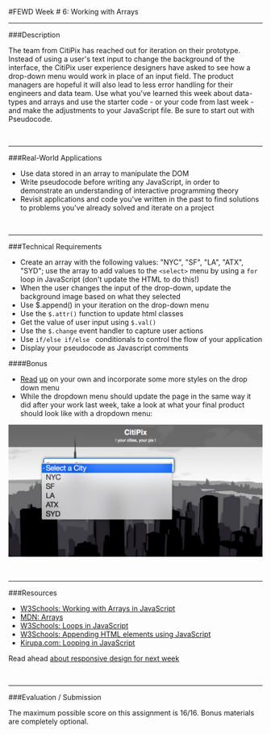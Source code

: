 #FEWD Week # 6: Working with Arrays

---


###Description


The team from CitiPix has reached out for iteration on their prototype.  Instead of using a user's text input to change the background of the interface, the CitiPix user experience designers have asked to see how a drop-down menu would work in place of an input field.  The product managers are hopeful it will also lead to less error handling for their engineers and data team.  Use what you've learned this week about data-types and arrays and use the starter code - or your code from last week - and make the adjustments to your JavaScript file. Be sure to start out with Pseudocode.

<br>

---


###Real-World Applications


- Use data stored in an array to manipulate the DOM
- Write pseudocode before writing any JavaScript, in order to demonstrate an understanding of interactive programming theory
- Revisit applications and code you've written in the past to find solutions to problems you've already solved and iterate on a project

<br>

---


###Technical Requirements

- Create an array with the following values: "NYC", "SF", "LA", "ATX", "SYD"; use the array to add values to the ```<select>``` menu by using a ```for``` loop in JavaScript (don't update the HTML to do this!)
- When the user changes the input of the drop-down, update the background image based on what they selected
- Use $.append() in your iteration on the drop-down menu
- Use the ```$.attr()``` function to update html classes
- Get the value of user input using ```$.val()```
- Use the ```$.change``` event handler to capture user actions
- Use ```if/else if/else ``` conditionals to control the flow of your application
- Display your pseudocode as Javascript comments

####Bonus

- [Read](http://bavotasan.com/2011/style-select-box-using-only-css/) [up](https://css-tricks.com/dropdown-default-styling/) on your own and incorporate some more styles on the drop down menu
- While the dropdown menu should update the page in the same way it did after your work last week, take a look at what your final product should look like with a dropdown menu:


![Deliverable](starter_code/images/citipix_solution_week6.png)



<br>

---

###Resources


- [W3Schools: Working with Arrays in JavaScript](http://www.w3schools.com/js/js_arrays.asp)
- [MDN: Arrays](https://developer.mozilla.org/en-US/docs/Web/JavaScript/Reference/Global_Objects/Array)
- [W3Schools: Loops in JavaScript](http://www.w3schools.com/js/js_loop_for.asp)
- [W3Schools: Appending HTML elements using JavaScript](http://www.w3schools.com/jquery/html_append.asp)
- [Kirupa.com: Looping in JavaScript](http://www.kirupa.com/html5/loops_in_javascript.htm)

Read ahead [about responsive design for next week](http://www.smashingmagazine.com/2011/01/12/guidelines-for-responsive-web-design/)


<br>

---

###Evaluation / Submission


The maximum possible score on this assignment is 16/16. Bonus materials are completely optional.
